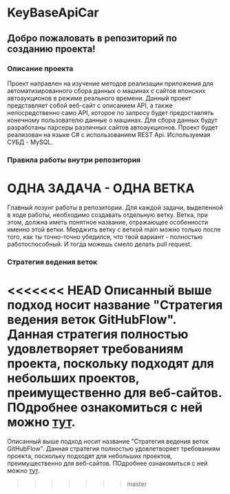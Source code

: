 # KeyBaseApiCar

## Добро пожаловать в репозиторий по созданию проекта!

### Описание проекта

Проект направлен на изучение методов реализации приложения для автоматизированного сбора данных о машинах с сайтов японских автоаукционов в режиме реального времени. Данный проект представляет собой веб-сайт с описанием API, а также непосредственно само API, которое по запросу будет предоставлять конечному пользователю данные о машинах. Для сбора данных будут разработаны парсеры различных сайтов автоаукционов. 
Проект будет реализован на языке C# с использованием REST Api. Используемая СУБД - MySQL.

### Правила работы внутри репозитория 

# ОДНА ЗАДАЧА - ОДНА ВЕТКА 
Главный лозунг работы в репозитории. Для каждой задачи, выделенной в ходе работы, необходимо создавать отдельную ветку. Ветка, при этом, должна иметь понятное название, отражающее особенности именно этой ветки. Мерджить ветку с веткой main можно только после того, как ты точно-точно убедился, что твой вариант - полностью работоспособный. И тогда можешь смело делать pull request. 

### Стратегия ведения веток

<<<<<<< HEAD
Описанный выше подход носит название "Стратегия ведения веток GitHubFlow". Данная стратегия полностью удовлетворяет требованиям проекта, поскольку подходят для небольших проектов, преимущественно для веб-сайтов. ПОдробнее ознакомиться с ней можно [тут](https://habr.com/ru/companies/itglobalcom/articles/535524/). 
=======
Описанный выше подход носит название "Стратегия ведения веток GitHubFlow". Данная стратегия полностью удовлетворяет требованиям проекта, поскольку подходят для небольших проектов, преимущественно для веб-сайтов. ПОдробнее ознакомиться с ней можно [тут](https://habr.com/ru/companies/itglobalcom/articles/535524/). 
>>>>>>> master
